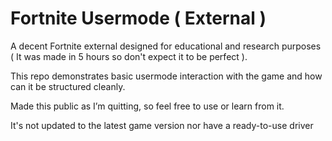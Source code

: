 # Fortnite Usermode ( External )  
A decent Fortnite external designed for educational and research purposes ( It was made in 5 hours so don't expect it to be perfect ).   

This repo demonstrates basic usermode interaction with the game and how can it be structured cleanly.  

Made this public as I’m quitting, so feel free to use or learn from it.

It's not updated to the latest game version nor have a ready-to-use driver
